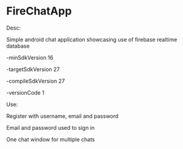 # FireChatApp

Desc:

Simple android chat application showcasing use of firebase realtime database


-minSdkVersion 16

-targetSdkVersion 27

-compileSdkVersion 27

-versionCode 1


Use:

Register with username, email and password 

Email and password used to sign in

One chat window for multiple chats

